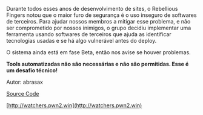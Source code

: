 
Durante todos esses anos de desenvolvimento de sites, o Rebellious Fingers notou que o maior furo de segurança é o uso inseguro de softwares de terceiros. Para ajudar nossos membros a mitigar esse problema, e não ser comprometido por nossos inimigos, o grupo decidiu implementar uma ferramenta usando softwares de terceiros que ajuda as identificar tecnologias usadas e se há algo vulnerável antes do deploy.

O sistema ainda está em fase Beta, então nos avise se houver problemas.

**Tools automatizadas não são necessárias e não são permitidas. Esse é um desafio técnico!**

Autor: abrasax

[Source Code](https://storage.googleapis.com/pwn2win-files/watchers_0e77bc6ca371a1ccf21332fd249ca7947cd7af0615176cb40c8b7c5363273845.zip)

[http://watchers.pwn2.win](http://watchers.pwn2.win)
